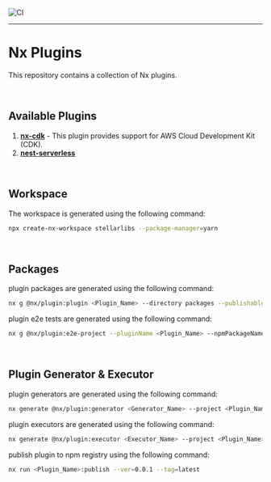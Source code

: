![CI](https://github.com/StellarScript/stellarlibs/actions/workflows/ci.yml/badge.svg)

---

# Nx Plugins

This repository contains a collection of Nx plugins.

<br>

## Available Plugins

1. [**nx-cdk**](https://github.com/StellarScript/stellarlibs/tree/main/packages/nx-cdk#nx-nx-cdk-documentation) - This plugin provides support for AWS Cloud Development Kit (CDK).
2. [**nest-serverless**](https://github.com/StellarScript/stellarlibs/tree/main/packages/nest-serverless)

<br>

## Workspace

The workspace is generated using the following command:

```bash
npx create-nx-workspace stellarlibs --package-manager=yarn
```

<br>

## Packages

plugin packages are generated using the following command:

```bash
nx g @nx/plugin:plugin <Plugin_Name> --directory packages --publishable --buildable
```

plugin e2e tests are generated using the following command:

```bash
nx g @nx/plugin:e2e-project --pluginName <Plugin_Name> --npmPackageName <Npm_Package_Name> --pluginOutputPath dist/<Plugin_Name>
```

<br>

## Plugin Generator & Executor

plugin generators are generated using the following command:

```bash
nx generate @nx/plugin:generator <Generator_Name> --project <Plugin_Name>
```

plugin executors are generated using the following command:

```bash
nx generate @nx/plugin:executor <Executor_Name> --project <Plugin_Name>
```

publish plugin to npm registry using the following command:

```bash
nx run <Plugin_Name>:publish --ver=0.0.1 --tag=latest
```
